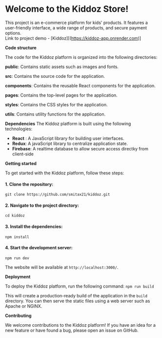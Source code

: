 # Welcome to the Kiddoz Store!

This project is an e-commerce platform for kids' products. It features a user-friendly interface, a wide range of products, and secure payment options.  
Link to project demo - [Kiddoz][(https://kiddoz-app.onrender.com)]


**Code structure**

The code for the Kiddoz platform is organized into the following directories:

**public**: Contains static assets such as images and fonts.

**src**: Contains the source code for the application.

**components**: Contains the reusable React components for the application.

**pages**: Contains the top-level pages for the application.

**styles**: Contains the CSS styles for the application.

**utils**: Contains utility functions for the application.


**Dependencies**
The Kiddoz platform is built using the following technologies:

* **React** : A JavaScript library for building user interfaces.  
* **Redux**: A javaScript library to centralize application state.
* **Firebase**: A realtime database to allow secure access directky from client-side

**Getting started**

To get started with the Kiddoz platform, follow these steps:

#### 1. Clone the repository:
`git clone https://github.com/smitax21/kiddoz.git`

#### 2. Navigate to the project directory:
`cd kiddoz`

#### 3. Install the dependencies:
`npm install`

#### 4. Start the development server:
`npm run dev`

The website will be available at `http://localhost:3000/`.

**Deployment**

To deploy the Kiddoz platform, run the following command:
`npm run build`

This will create a production-ready build of the application in the `build` directory. You can then serve the static files using a web server such as Apache or NGINX.

**Contributing**

We welcome contributions to the Kiddoz platform! If you have an idea for a new feature or have found a bug, please open an issue on GitHub.
